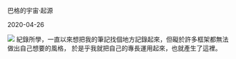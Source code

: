<!--@@master=../../layout.html-->
<!--@@block=content-->

<div class='title-box'>
<p class='theme-title'>巴格的宇宙·起源</p>
<p class='time-mark'>2020-04-26</p>
</div>

![](https://i.imgur.com/tzg4qeJ.jpg)
紀錄所學，一直以來想把我的筆記找個地方記錄起來，但礙於許多框架都無法做出自己想要的風格，
於是乎我就把自己的專長運用起來，也就產生了這裡。

<!--@@close-->